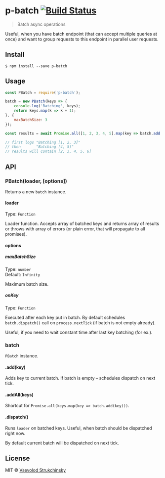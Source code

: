 # p-batch [![Build Status](https://travis-ci.org/floatdrop/p-batch.svg?branch=master)](https://travis-ci.org/floatdrop/p-batch)

> Batch async operations

Useful, when you have batch endpoint (that can accept multiple queries at once) and want to group requests to this endpoint in parallel user requests.

## Install

```
$ npm install --save p-batch
```


## Usage

```js
const PBatch = require('p-batch');

batch = new PBatch(keys => {
	console.log('Batching', keys);
	return keys.map(k => k + 1);
}, {
	maxBatchSize: 3
});

const results = await Promise.all([1, 2, 3, 4, 5].map(key => batch.add(key));

// first logs "Batching [1, 2, 3]"
// then       "Batching [4, 5]"
// results will contain [2, 3, 4, 5, 6]
```


## API

### PBatch(loader, [options])

Returns a new `batch` instance.

#### loader

Type: `Function`

Loader function. Accepts array of batched keys and returns array of results or throws with array of errors (or plain error, that will propagate to all promises).

#### options

##### maxBatchSize

Type: `number`<br>
Default: `Infinity`

Maximum batch size.

##### onKey

Type: `Function`<br>

Executed after each key put in batch. By default schedules `batch.dispatch()` call on `process.nextTick` (if batch is not empty already).

Useful, if you need to wait constant time after last key batching (for ex.).

### batch

`PBatch` instance.

#### .add(key)

Adds key to current batch. If batch is empty – schedules dispatch on next tick.

#### .addAll(keys)

Shortcut for `Promise.all(keys.map(key => batch.add(key)))`.

#### .dispatch()

Runs `loader` on batched keys. Useful, when batch should be dispatched right now.

By default current batch will be dispatched on next tick.


## License

MIT © [Vsevolod Strukchinsky](http://github.com/floatdrop)
